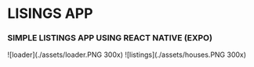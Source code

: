 # LISINGS APP
### SIMPLE LISTINGS APP USING REACT NATIVE (EXPO)
![loader](./assets/loader.PNG 300x)
![listings](./assets/houses.PNG 300x)